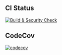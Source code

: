 ## CI Status

[![Build & Security Check](https://github.com/volverinejr/trade/actions/workflows/CI.yml/badge.svg)](https://github.com/volverinejr/trade/actions)

## CodeCov

[![codecov](https://codecov.io/gh/volverinejr/trade/graph/badge.svg?token=IX01AUR2EG)](https://codecov.io/gh/volverinejr/trade)
